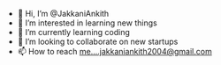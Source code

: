 - 👋 Hi, I’m @JakkaniAnkith
- 👀 I’m interested in learning new things
- 🌱 I’m currently learning coding
- 💞️ I’m looking to collaborate on new startups
- 📫 How to reach me....jakkaniankith2004@gmail.com

<!---
JakkaniAnkith/JakkaniAnkith is a ✨ special ✨ repository because its `README.md` (this file) appears on your GitHub profile.
You can click the Preview link to take a look at your changes.
--->

